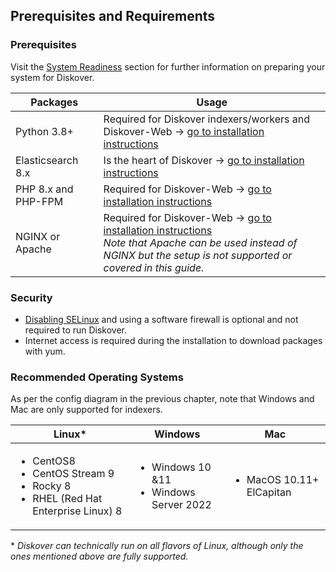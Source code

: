 <p id="requirements"></p>

## Prerequisites and Requirements

### Prerequisites

Visit the [System Readiness](#system_readiness) section for further information on preparing your system for Diskover.

| Packages | Usage |
| --- | --- |
| Python 3.8+ | Required for Diskover indexers/workers and Diskover-Web → [go to installation instructions](#install_indexers) |
| Elasticsearch 8.x | Is the heart of Diskover → [go to installation instructions](#install_es) |
| PHP 8.x and PHP-FPM | Required for Diskover-Web → [go to installation instructions](#install_diskover_web) |
| NGINX or Apache | Required for Diskover-Web → [go to installation instructions](#install_diskover_web)<br> _Note that Apache can be used instead of NGINX but the setup is not supported or covered in this guide._ |

### Security

- [Disabling SELinux](disable_selinux) and using a software firewall is optional and not required to run Diskover.
- Internet access is required during the installation to download packages with yum.

### Recommended Operating Systems

As per the config diagram in the previous chapter, note that Windows and Mac are only supported for indexers.

| Linux* | Windows | Mac |
| --- | --- | --- |
| <ul><li>CentOS8</li><li>CentOS Stream 9</li><li>Rocky 8</li><li>RHEL (Red Hat Enterprise Linux) 8</li></ul> | <ul><li>Windows 10 &11</li><li>Windows Server 2022</li></ul> | <ul><li>MacOS 10.11+ ElCapitan</li></ul> |

\* _Diskover can technically run on all flavors of Linux, although only the ones mentioned above are fully supported._
